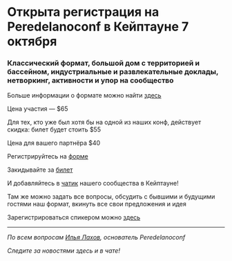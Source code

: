 # Открыта регистрация на **Peredelanoconf** в Кейптауне 7 октября

### Классический формат, большой дом с территорией и бассейном, индустриальные и развлекательные доклады, нетворкинг, активности и упор на сообщество

Больше информации о формате можно найти [здесь](/./confs/standard.md)

Цена участия — $65

Для тех, кто уже был хотя бы на одной из наших конф, действует скидка: билет будет стоить $55

Цена для вашего партнёра $40

Регистрируйтесь на [форме](https://docs.google.com/forms/d/1tf_bRS9zVJBwO1ydyH0-TPUm7Ckvpa-IqnNUUsoBeOQ)

Закидывайте за [билет](/./guides/how-to-pay.md)

И добавляйтесь в [чатик](https://t.me/peredelano_capetown) нашего сообщества в Кейптауне! 

Там же можно задать все вопросы, обсудить с бывшими и будущими гостями наш формат, вкинуть все свои предложения и идея

Зарегистрироваться спикером можно [здесь](/./guides/tech-speech.md)

---

_По всем вопросам [Илья Лахов](https://t.me/ilakhov), основатель Peredelanoconf_

_Следите за новостями здесь и в чате!_
